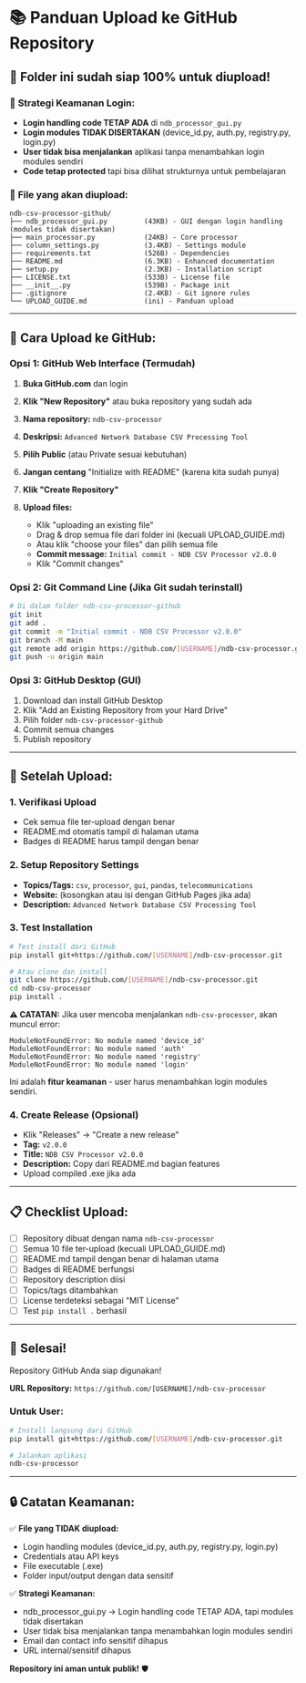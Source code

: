 # 📚 Panduan Upload ke GitHub Repository

## 🎯 Folder ini sudah siap 100% untuk diupload!

### 🔐 **Strategi Keamanan Login:**
- **Login handling code TETAP ADA** di `ndb_processor_gui.py`
- **Login modules TIDAK DISERTAKAN** (device_id.py, auth.py, registry.py, login.py)  
- **User tidak bisa menjalankan** aplikasi tanpa menambahkan login modules sendiri
- **Code tetap protected** tapi bisa dilihat strukturnya untuk pembelajaran

### 📁 **File yang akan diupload:**
```
ndb-csv-processor-github/
├── ndb_processor_gui.py         (43KB) - GUI dengan login handling (modules tidak disertakan)
├── main_processor.py            (24KB) - Core processor
├── column_settings.py           (3.4KB) - Settings module  
├── requirements.txt             (526B) - Dependencies
├── README.md                    (6.3KB) - Enhanced documentation
├── setup.py                     (2.3KB) - Installation script
├── LICENSE.txt                  (533B) - License file
├── __init__.py                  (539B) - Package init
├── .gitignore                   (2.4KB) - Git ignore rules
└── UPLOAD_GUIDE.md              (ini) - Panduan upload
```

---

## 🚀 **Cara Upload ke GitHub:**

### **Opsi 1: GitHub Web Interface (Termudah)**

1. **Buka GitHub.com** dan login
2. **Klik "New Repository"** atau buka repository yang sudah ada
3. **Nama repository:** `ndb-csv-processor`
4. **Deskripsi:** `Advanced Network Database CSV Processing Tool`
5. **Pilih Public** (atau Private sesuai kebutuhan)
6. **Jangan centang** "Initialize with README" (karena kita sudah punya)
7. **Klik "Create Repository"**

8. **Upload files:**
   - Klik "uploading an existing file"
   - Drag & drop semua file dari folder ini (kecuali UPLOAD_GUIDE.md)
   - Atau klik "choose your files" dan pilih semua file
   - **Commit message:** `Initial commit - NDB CSV Processor v2.0.0`
   - Klik "Commit changes"

### **Opsi 2: Git Command Line (Jika Git sudah terinstall)**

```bash
# Di dalam folder ndb-csv-processor-github
git init
git add .
git commit -m "Initial commit - NDB CSV Processor v2.0.0"
git branch -M main
git remote add origin https://github.com/[USERNAME]/ndb-csv-processor.git
git push -u origin main
```

### **Opsi 3: GitHub Desktop (GUI)**

1. Download dan install GitHub Desktop
2. Klik "Add an Existing Repository from your Hard Drive"
3. Pilih folder `ndb-csv-processor-github`
4. Commit semua changes
5. Publish repository

---

## 🔧 **Setelah Upload:**

### **1. Verifikasi Upload**
- Cek semua file ter-upload dengan benar
- README.md otomatis tampil di halaman utama
- Badges di README harus tampil dengan benar

### **2. Setup Repository Settings**
- **Topics/Tags:** `csv`, `processor`, `gui`, `pandas`, `telecommunications`
- **Website:** (kosongkan atau isi dengan GitHub Pages jika ada)
- **Description:** `Advanced Network Database CSV Processing Tool`

### **3. Test Installation**
```bash
# Test install dari GitHub
pip install git+https://github.com/[USERNAME]/ndb-csv-processor.git

# Atau clone dan install
git clone https://github.com/[USERNAME]/ndb-csv-processor.git
cd ndb-csv-processor
pip install .
```

**⚠️ CATATAN:** Jika user mencoba menjalankan `ndb-csv-processor`, akan muncul error:
```
ModuleNotFoundError: No module named 'device_id'
ModuleNotFoundError: No module named 'auth'
ModuleNotFoundError: No module named 'registry'  
ModuleNotFoundError: No module named 'login'
```

Ini adalah **fitur keamanan** - user harus menambahkan login modules sendiri.

### **4. Create Release (Opsional)**
- Klik "Releases" → "Create a new release"
- **Tag:** `v2.0.0`
- **Title:** `NDB CSV Processor v2.0.0`
- **Description:** Copy dari README.md bagian features
- Upload compiled .exe jika ada

---

## 📋 **Checklist Upload:**

- [ ] Repository dibuat dengan nama `ndb-csv-processor`
- [ ] Semua 10 file ter-upload (kecuali UPLOAD_GUIDE.md)
- [ ] README.md tampil dengan benar di halaman utama
- [ ] Badges di README berfungsi
- [ ] Repository description diisi
- [ ] Topics/tags ditambahkan
- [ ] License terdeteksi sebagai "MIT License"
- [ ] Test `pip install .` berhasil

---

## 🎉 **Selesai!**

Repository GitHub Anda siap digunakan! 

**URL Repository:** `https://github.com/[USERNAME]/ndb-csv-processor`

### **Untuk User:**
```bash
# Install langsung dari GitHub
pip install git+https://github.com/[USERNAME]/ndb-csv-processor.git

# Jalankan aplikasi
ndb-csv-processor
```

---

## 🔒 **Catatan Keamanan:**

✅ **File yang TIDAK diupload:**
- Login handling modules (device_id.py, auth.py, registry.py, login.py)
- Credentials atau API keys
- File executable (.exe)
- Folder input/output dengan data sensitif

✅ **Strategi Keamanan:**
- ndb_processor_gui.py → Login handling code TETAP ADA, tapi modules tidak disertakan
- User tidak bisa menjalankan tanpa menambahkan login modules sendiri
- Email dan contact info sensitif dihapus
- URL internal/sensitif dihapus

**Repository ini aman untuk publik!** 🛡️ 